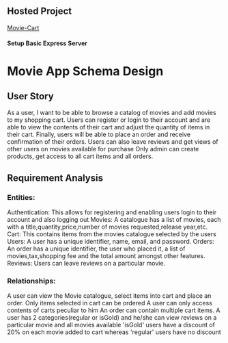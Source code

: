 ## Hosted Project

[Movie-Cart](https://shopping-cart-app-wmmv.onrender.com)

#### Setup Basic Express Server

# Movie App Schema Design

## User Story

As a user, I want to be able to browse a catalog of movies and add movies to my shopping cart. 
Users can register or login to their account and are able to view the contents of their cart and adjust the quantity of items in their cart. Finally, users will be able to place an order and receive confirmation of their orders.
Users can also leave reviews and get views of other users on movies available for purchase
Only admin can create products, get access to all cart items and all orders. 

## Requirement Analysis

### Entities:

Authentication: This allows for registering and enabling users login to their account and also logging out
Movies: A catalogue has a list of movies, each with a title,quantity,price,number of movies requested,release year,etc.
Cart: This contains items from the movies catalogue selected by the users
Users: A user has a unique identifier, name, email, and password.
Orders: An order has a unique identifier, the user who placed it, a list of movies,tax,shopping fee and the total amount amongst other features.
Reviews: Users can leave reviews on a particular movie.

### Relationships:
A user can view the Movie catalogue, select items into cart and place an order.
Only items selected in cart can be ordered
A user can only access contents of carts peculiar to him
An order can contain multiple cart items.
A user has 2 categories(regular or isGold) and he/she can view reviews on a particular movie and all movies available
'isGold' users have a discount of 20% on each movie added to cart whereas 'regular' users have no discount
